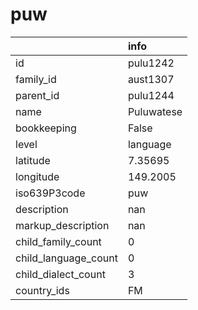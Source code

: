 # puw
|                      | info       |
|:---------------------|:-----------|
| id                   | pulu1242   |
| family_id            | aust1307   |
| parent_id            | pulu1244   |
| name                 | Puluwatese |
| bookkeeping          | False      |
| level                | language   |
| latitude             | 7.35695    |
| longitude            | 149.2005   |
| iso639P3code         | puw        |
| description          | nan        |
| markup_description   | nan        |
| child_family_count   | 0          |
| child_language_count | 0          |
| child_dialect_count  | 3          |
| country_ids          | FM         |